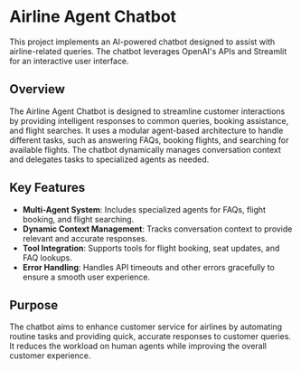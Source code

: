 # Airline Agent Chatbot

This project implements an AI-powered chatbot designed to assist with airline-related queries. The chatbot leverages OpenAI's APIs and Streamlit for an interactive user interface.

## Overview

The Airline Agent Chatbot is designed to streamline customer interactions by providing intelligent responses to common queries, booking assistance, and flight searches. It uses a modular agent-based architecture to handle different tasks, such as answering FAQs, booking flights, and searching for available flights. The chatbot dynamically manages conversation context and delegates tasks to specialized agents as needed.

## Key Features

- **Multi-Agent System**: Includes specialized agents for FAQs, flight booking, and flight searching.
- **Dynamic Context Management**: Tracks conversation context to provide relevant and accurate responses.
- **Tool Integration**: Supports tools for flight booking, seat updates, and FAQ lookups.
- **Error Handling**: Handles API timeouts and other errors gracefully to ensure a smooth user experience.

## Purpose

The chatbot aims to enhance customer service for airlines by automating routine tasks and providing quick, accurate responses to customer queries. It reduces the workload on human agents while improving the overall customer experience.